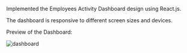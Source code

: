 Implemented the Employees Activity Dashboard design using React.js. 

The dashboard is responsive to different screen sizes and devices.

Preview of the Dashboard:
 
![dashboard](https://github.com/Abhijit-codder/koders/assets/111674298/14b07514-1aaf-4599-a51c-e4b027f16493)
